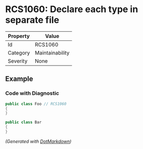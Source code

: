 # RCS1060: Declare each type in separate file

| Property | Value           |
| -------- | --------------- |
| Id       | RCS1060         |
| Category | Maintainability |
| Severity | None            |

## Example

### Code with Diagnostic

```csharp
public class Foo // RCS1060
{
}

public class Bar
{
}
```


*\(Generated with [DotMarkdown](http://github.com/JosefPihrt/DotMarkdown)\)*